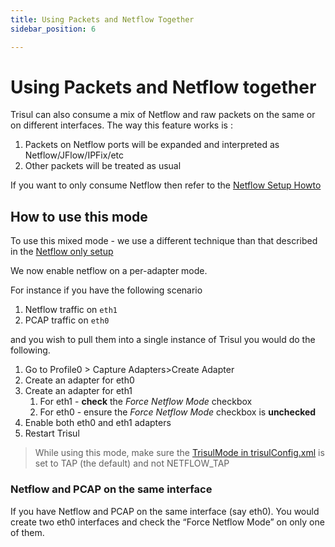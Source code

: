 ```yaml
---
title: Using Packets and Netflow Together
sidebar_position: 6

---
```


# Using Packets and Netflow together

Trisul can also consume a mix of Netflow and raw packets on the same or
on different interfaces. The way this feature works is :

1. Packets on Netflow ports will be expanded and interpreted as
   Netflow/JFlow/IPFix/etc
2. Other packets will be treated as usual

If you want to only consume Netflow then refer to the [Netflow Setup
Howto](netflow_setup#netflow_setup)

## How to use this mode

To use this mixed mode - we use a different technique than that
described in the [Netflow only setup](netflow_setup#netflow_setup)

We now enable netflow on a per-adapter mode.

For instance if you have the following scenario

1. Netflow traffic on `eth1`
2. PCAP traffic on `eth0`

and you wish to pull them into a single instance of Trisul you would do
the following.

1. Go to Profile0 \> Capture Adapters>Create Adapter
2. Create an adapter for eth0
3. Create an adapter for eth1
   1. For eth1 - **check** the *Force Netflow Mode* checkbox
   2. For eth0 - ensure the *Force Netflow Mode* checkbox is
      **unchecked**
4. Enable both eth0 and eth1 adapters
5. Restart Trisul

> While using this mode, make sure the [TrisulMode in trisulConfig.xml](/docs/ref/trisulconfig#app) is set to TAP (the default) and not NETFLOW_TAP

### Netflow and PCAP on the same interface

If you have Netflow and PCAP on the same interface (say eth0). You would
create two eth0 interfaces and check the “Force Netflow Mode” on only
one of them.
